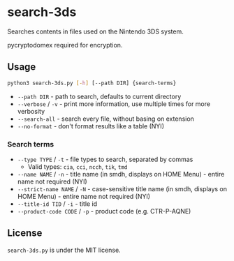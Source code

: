 # search-3ds
Searches contents in files used on the Nintendo 3DS system.

pycryptodomex required for encryption.

## Usage
```bash
python3 search-3ds.py [-h] [--path DIR] {search-terms}
```

* `--path DIR` - path to search, defaults to current directory
* `--verbose` / `-v` - print more information, use multiple times for more verbosity
* `--search-all` - search every file, without basing on extension
* `--no-format` - don't format results like a table (NYI)

### Search terms
* `--type TYPE` / `-t` - file types to search, separated by commas
  * Valid types: `cia`, `cci`, `ncch`, `tik`, `tmd`
* `--name NAME` / `-n` - title name (in smdh, displays on HOME Menu) - entire name not required (NYI)
* `--strict-name NAME` / `-N` - case-sensitive title name (in smdh, displays on HOME Menu) - entire name not required (NYI)
* `--title-id TID` / `-i` - title id
* `--product-code CODE` / `-p` - product code (e.g. CTR-P-AQNE)

## License
`search-3ds.py` is under the MIT license.

